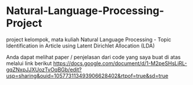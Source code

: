 # Natural-Language-Processing-Project
project kelompok, mata kuliah Natural Language Processing - Topic Identification in Article using Latent Dirichlet Allocation (LDA) 

Anda dapat melihat paper / penjelasan dari code yang saya buat di atas melalui link berikut
https://docs.google.com/document/d/1-M2peSHsLjRL-gqZNxpJJXUozTvOqBGb/edit?usp=sharing&ouid=105773113493906628402&rtpof=true&sd=true
